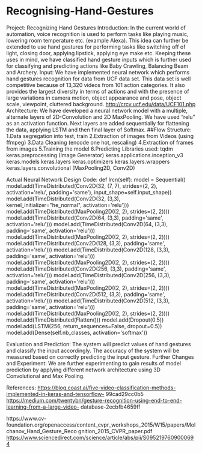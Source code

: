 # Recognising-Hand-Gestures
Project: Recognizing Hand Gestures
Introduction:
In the current world of automation, voice recognition is used to perform tasks like playing music, lowering room temperature etc. (example Alexa). This idea can further be extended to use hand gestures for performing tasks like switching off of light, closing door, applying lipstick, applying eye make etc. Keeping these uses in mind, we have classified hand gesture inputs which is further used for classifying and predicting actions like Baby Crawling, Balancing Beam and Archery.
Input:
We have implemented neural network which performs hand gestures recognition for data from UCF data set. This data set is well competitive because of 13,320 videos from 101 action categories. It
also provides the largest diversity in terms of actions and with the presence of large variations in camera motion, object appearance and pose, object scale, viewpoint, cluttered background. http://crcv.ucf.edu/data/UCF101.php
Architecture:
We have developed a neural network model with a multiple, alternate layers of 2D-Convolution and 2D MaxPooling. We have used “relu” as an activation function. Next layers are added sequentially for flattening the data, applying LSTM and then final layer of Softmax.
##Flow Structure:
1.Data segregation into test, train
2.Extraction of images from Videos (using ffmpeg) 3.Data Cleaning (encode one hot, rescaling) 4.Extraction of frames from images
5.Training the model
6.Predicting
Libraries used:
tqdm
keras.preprocessing (Image Generator) keras.applications.inception_v3
keras.models
keras.layers
keras.optimizers
keras.layers.wrappers
keras.layers.convolutional (MaxPooling2D, Conv2D)

 Actual Neural Network Design Code:
def lrcn(self):
model = Sequential()
model.add(TimeDistributed(Conv2D(32, (7, 7), strides=(2, 2), activation='relu', padding='same'), input_shape=self.input_shape))
model.add(TimeDistributed(Conv2D(32, (3,3), kernel_initializer="he_normal", activation='relu')))
model.add(TimeDistributed(MaxPooling2D((2, 2), strides=(2, 2)))) model.add(TimeDistributed(Conv2D(64, (3,3),
 padding='same', activation='relu'))) model.add(TimeDistributed(Conv2D(64, (3,3),
padding='same', activation='relu'))) model.add(TimeDistributed(MaxPooling2D((2, 2), strides=(2, 2))))
model.add(TimeDistributed(Conv2D(128, (3,3), padding='same', activation='relu')))
model.add(TimeDistributed(Conv2D(128, (3,3), padding='same', activation='relu')))
model.add(TimeDistributed(MaxPooling2D((2, 2), strides=(2, 2))))
model.add(TimeDistributed(Conv2D(256, (3,3), padding='same', activation='relu')))
model.add(TimeDistributed(Conv2D(256, (3,3), padding='same', activation='relu')))
model.add(TimeDistributed(MaxPooling2D((2, 2), strides=(2, 2))))
model.add(TimeDistributed(Conv2D(512, (3,3), padding='same', activation='relu')))
model.add(TimeDistributed(Conv2D(512, (3,3), padding='same', activation='relu')))
model.add(TimeDistributed(MaxPooling2D((2, 2), strides=(2, 2)))) model.add(TimeDistributed(Flatten()))
 model.add(Dropout(0.5))
model.add(LSTM(256, return_sequences=False, dropout=0.5)) model.add(Dense(self.nb_classes, activation='softmax'))


 Evaluation and Prediction:
The system will predict values of hand gestures and classify the input accordingly. The accuracy of the system will be measured based on correctly predicting the input gesture.
Further Changes and Experiment:
We are further experimenting to gain results of model prediction by applying different network architecture using 3D Convolutional and Max Pooling.


References:
https://blog.coast.ai/five-video-classification-methods-implemented-in-keras-and-tensorflow- 99cad29cc0b5
https://medium.com/twentybn/gesture-recognition-using-end-to-end-learning-from-a-large-video- database-2ecbfb4659ff
   
https://www.cv- foundation.org/openaccess/content_cvpr_workshops_2015/W15/papers/Molchanov_Hand_Gesture_Reco gnition_2015_CVPR_paper.pdf
https://www.sciencedirect.com/science/article/abs/pii/S0952197609000694
